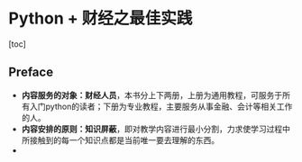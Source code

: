 

# Python + 财经之最佳实践

[toc]

## Preface

- **内容服务的对象：财经人员**，本书分上下两册，上册为通用教程，可服务于所有入门python的读者；下册为专业教程，主要服务从事金融、会计等相关工作的人。
- **内容安排的原则：知识屏蔽**，即对教学内容进行最小分割，力求使学习过程中所接触到的每一个知识点都是当前唯一要去理解的东西。
-
